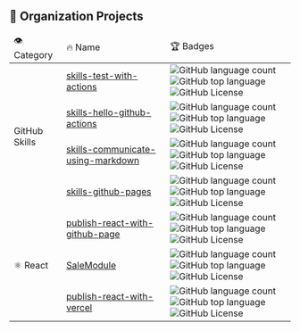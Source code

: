 ## 🦋 Organization Projects

<table>
    <thead>
        <tr>
            <td>👁️ Category</td>
            <td>🔥 Name</td>
            <td>🏆 Badges</td>
        </tr>
    </thead>
    <tbody>
        <tr>
            <td rowspan="4">GitHub Skills</td>
            <td>
                <a href="https://github.com/hadonis-testing/skills-test-with-actions">skills-test-with-actions</a>
            </td>
            <td>
                <img alt="GitHub language count" src="https://img.shields.io/github/languages/count/hadonis-testing/skills-test-with-actions">
                <img alt="GitHub top language" src="https://img.shields.io/github/languages/top/hadonis-testing/skills-test-with-actions">
                <img alt="GitHub License" src="https://img.shields.io/github/license/hadonis-testing/skills-test-with-actions">
            </td>
        </tr>
        <tr>
            <td>
                <a href="https://github.com/hadonis-testing/skills-hello-github-actions">skills-hello-github-actions</a>
            </td>
            <td>
                <img alt="GitHub language count" src="https://img.shields.io/github/languages/count/hadonis-testing/skills-hello-github-actions">
                <img alt="GitHub top language" src="https://img.shields.io/github/languages/top/hadonis-testing/skills-hello-github-actions">
                <img alt="GitHub License" src="https://img.shields.io/github/license/hadonis-testing/skills-hello-github-actions">
            </td>
        </tr>
        <tr>
            <td>
                <a href="https://github.com/hadonis-testing/skills-communicate-using-markdown">skills-communicate-using-markdown</a>
            </td>
            <td>
                <img alt="GitHub language count" src="https://img.shields.io/github/languages/count/hadonis-testing/skills-communicate-using-markdown">
                <img alt="GitHub top language" src="https://img.shields.io/github/languages/top/hadonis-testing/skills-communicate-using-markdown">
                <img alt="GitHub License" src="https://img.shields.io/github/license/hadonis-testing/skills-communicate-using-markdown">
            </td>
        </tr>
        <tr>
            <td>
                <a href="https://github.com/hadonis-testing/skills-github-pages">skills-github-pages</a>
            </td>
            <td>
                <img alt="GitHub language count" src="https://img.shields.io/github/languages/count/hadonis-testing/skills-github-pages">
                <img alt="GitHub top language" src="https://img.shields.io/github/languages/top/hadonis-testing/skills-github-pages">
                <img alt="GitHub License" src="https://img.shields.io/github/license/hadonis-testing/skills-github-pages">
            </td>
        </tr>
        <tr>
            <td rowspan="3">⚛️ React</td>
            <td>
                <a href="https://github.com/hadonis-testing/publish-react-with-github-page">publish-react-with-github-page</a>
            </td>
            <td>
                <img alt="GitHub language count" src="https://img.shields.io/github/languages/count/hadonis-testing/publish-react-with-github-page">
                <img alt="GitHub top language" src="https://img.shields.io/github/languages/top/hadonis-testing/publish-react-with-github-page">
                <img alt="GitHub License" src="https://img.shields.io/github/license/hadonis-testing/publish-react-with-github-page">
            </td>
        </tr>
        <tr>
            <td>
                <a href="https://github.com/hadonis-testing/SaleModule">SaleModule</a>
            </td>
            <td>
                <img alt="GitHub language count" src="https://img.shields.io/github/languages/count/hadonis-testing/SaleModule">
                <img alt="GitHub top language" src="https://img.shields.io/github/languages/top/hadonis-testing/SaleModule">
                <img alt="GitHub License" src="https://img.shields.io/github/license/hadonis-testing/SaleModule">
            </td>
        </tr>
        <tr>
            <td>
                <a href="https://github.com/hadonis-testing/publish-react-with-vercel">publish-react-with-vercel</a>
            </td>
            <td>
                <img alt="GitHub language count" src="https://img.shields.io/github/languages/count/hadonis-testing/publish-react-with-vercel">
                <img alt="GitHub top language" src="https://img.shields.io/github/languages/top/hadonis-testing/publish-react-with-vercel">
                <img alt="GitHub License" src="https://img.shields.io/github/license/hadonis-testing/publish-react-with-vercel">
            </td>
        </tr>
    </tbody>
</table>